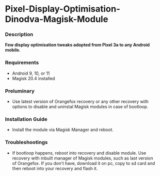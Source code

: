 # Pixel-Display-Optimisation-Dinodva-Magisk-Module

### Description
**Few display optimisation tweaks adopted from Pixel 3a to any Android mobile.**

### Requirements
* Android 9, 10, or 11
* Magisk 20.4 installed

### Preluminary
* Use latest version of Orangefox recovery or any other recovery with options to disable and uninstal Magisk modules in case of bootloop.

### Installation Guide
* Install the module via Magisk Manager and reboot.

### Troubleshootings
* If bootloop happens, reboot into recovery and disable module. Use recovery with inbuilt manager of Magisk modules, such as last version of Orangefox. If you don't have, download it on pc, copy to sd card and then reboot into your recovery and flash it.

